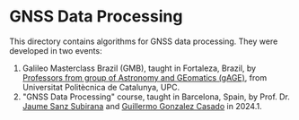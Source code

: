 # GNSS Data Processing

This directory contains algorithms for GNSS data processing. They were developed in two events:
1. Galileo Masterclass Brazil (GMB), taught in Fortaleza, Brazil, by [Professors from group of Astronomy and GEomatics (gAGE)][1], from Universitat Politècnica de Catalunya, UPC.
2. "GNSS Data Processing" course, taught in Barcelona, Spain, by Prof. Dr. [Jaume Sanz Subirana] and [Guillermo Gonzalez Casado] in 2024.1.

[Guillermo Gonzalez Casado]: https://gage.upc.edu/en/personnel/permanent-staff/dr-guillermo-gonzalez-casado
[Jaume Sanz Subirana]: https://gage.upc.edu/en/personnel/permanent-staff/jaume.sanz
[1]: https://gage.upc.edu/en/personnel/permanent-staff
